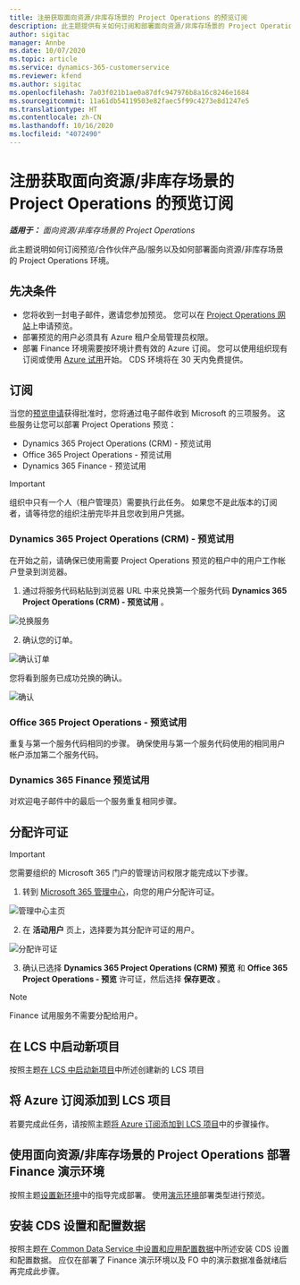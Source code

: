 ```yaml
---
title: 注册获取面向资源/非库存场景的 Project Operations 的预览订阅
description: 此主题提供有关如何订阅和部署面向资源/非库存场景的 Project Operations。
author: sigitac
manager: Annbe
ms.date: 10/07/2020
ms.topic: article
ms.service: dynamics-365-customerservice
ms.reviewer: kfend
ms.author: sigitac
ms.openlocfilehash: 7a03f021b1ae0a87dfc947976b8a16c8246e1684
ms.sourcegitcommit: 11a61db54119503e82faec5f99c4273e8d1247e5
ms.translationtype: HT
ms.contentlocale: zh-CN
ms.lasthandoff: 10/16/2020
ms.locfileid: "4072490"
---
```

# <a name="sign-up-for-project-operations-preview-subscriptions-for-resource-non-stocked-scenarios"></a>注册获取面向资源/非库存场景的 Project Operations 的预览订阅

_**适用于：** 面向资源/非库存场景的 Project Operations_

此主题说明如何订阅预览/合作伙伴产品/服务以及如何部署面向资源/非库存场景的 Project Operations 环境。

## <a name="prerequisites"></a>先决条件

- 您将收到一封电子邮件，邀请您参加预览。 您可以在 [Project Operations 网站](https://dynamics.microsoft.com/en-us/project-operations/overview/)上申请预览。
- 部署预览的用户必须具有 Azure 租户全局管理员权限。
- 部署 Finance 环境需要按环境计费有效的 Azure 订阅。 您可以使用组织现有订阅或使用 [Azure 试用](https://azure.microsoft.com/en-us/free/)开始。 CDS 环境将在 30 天内免费提供。

## <a name="subscribe"></a>订阅

当您的[预览申请](https://forms.office.com/FormsPro/Pages/ResponsePage.aspx?id=v4j5cvGGr0GRqy180BHbR56j8lZs0FdAvwT75_WNFyxUMkRDV1NYQU5TNjE2VjhKOVBUNVg2R0s1NC4u)获得批准时，您将通过电子邮件收到 Microsoft 的三项服务。 这些服务让您可以部署 Project Operations 预览：

- Dynamics 365 Project Operations (CRM) - 预览试用
- Office 365 Project Operations - 预览试用
- Dynamics 365 Finance - 预览试用

> [!IMPORTANT]
> 组织中只有一个人（租户管理员）需要执行此任务。 如果您不是此版本的订阅者，请等待您的组织注册完毕并且您收到用户凭据。

### <a name="dynamics-365-project-operations-crm---preview-trial"></a>Dynamics 365 Project Operations (CRM) - 预览试用 

在开始之前，请确保已使用需要 Project Operations 预览的租户中的用户工作帐户登录到浏览器。

1. 通过将服务代码粘贴到浏览器 URL 中来兑换第一个服务代码 **Dynamics 365 Project Operations (CRM) - 预览试用** 。

![兑换服务](./media/16RedeemFirstOfferNew.png)

2. 确认您的订单。

![确认订单](./media/17ConfirmOrderNew.png)

您将看到服务已成功兑换的确认。

![确认](./media/18OrderConfirmationNew.png)

### <a name="office-365-project-operations---preview-trial"></a>Office 365 Project Operations - 预览试用

重复与第一个服务代码相同的步骤。 确保使用与第一个服务代码使用的相同用户帐户添加第二个服务代码。

### <a name="dynamics-365-finance-preview-trial"></a>Dynamics 365 Finance 预览试用

对欢迎电子邮件中的最后一个服务重复相同步骤。

## <a name="assign-licenses"></a>分配许可证

> [!IMPORTANT]
> 您需要组织的 Microsoft 365 门户的管理访问权限才能完成以下步骤。

1. 转到 [Microsoft 365 管理中心](https://portal.office.com/)，向您的用户分配许可证。

![管理中心主页](./media/14AdminPortal.png)

2. 在 **活动用户** 页上，选择要为其分配许可证的用户。

![分配许可证](./media/15AssignLicenses.png)

3. 确认已选择 **Dynamics 365 Project Operations (CRM) 预览** 和 **Office 365 Project Operations - 预览** 许可证，然后选择 **保存更改** 。

> [!NOTE]
> Finance 试用服务不需要分配给用户。

## <a name="start-a-new-project-in-lcs"></a>在 LCS 中启动新项目

按照主题[在 LCS 中启动新项目](create-lcs-project.md)中所述创建新的 LCS 项目

## <a name="add-an-azure-subscription-to-an-lcs-project"></a>将 Azure 订阅添加到 LCS 项目

若要完成此任务，请按照主题[将 Azure 订阅添加到 LCS 项目](resource-add-azure-subscription-lcs-project.md)中的步骤操作。

## <a name="deploy-finance-demo-environment-with-project-operations-for-resourcenon-stocked-scenarios"></a>使用面向资源/非库存场景的 Project Operations 部署 Finance 演示环境

按照主题[设置新环境](resource-provision-new-environment.md)中的指导完成部署。 使用[演示环境](https://docs.microsoft.com/dynamics365/fin-ops-core/dev-itpro/deployment/deploy-demo-environment)部署类型进行预览。 

## <a name="install-cds-setup-and-configuration-data"></a>安装 CDS 设置和配置数据

按照主题[在 Common Data Service 中设置和应用配置数据](resource-apply-pro-setup-config-data.md)中所述安装 CDS 设置和配置数据。
应仅在部署了 Finance 演示环境以及 FO 中的演示数据准备就绪后再完成此步骤。
